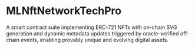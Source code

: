 # MLNftNetworkTechPro
A smart contract suite implementing ERC-721 NFTs with on-chain SVG generation and dynamic metadata updates triggered by oracle-verified off-chain events, enabling provably unique and evolving digital assets.
